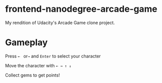 frontend-nanodegree-arcade-game
===============================

My rendition of Udacity's Arcade Game clone project.

# Gameplay

Press `← ` or`→`   and  `Enter` to  select your character

Move the character with `← → ↑ ↓`

Collect gems to get points!